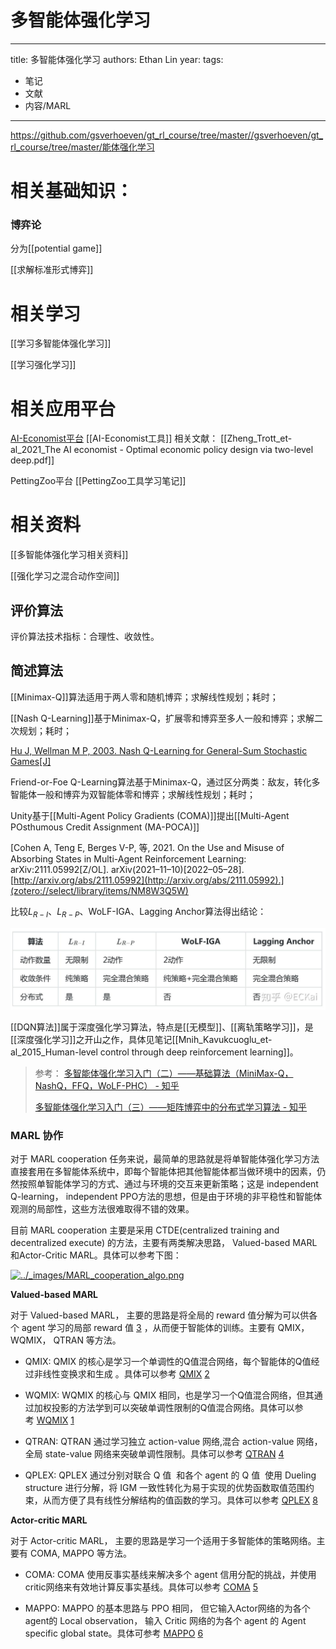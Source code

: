 # 多智能体强化学习


---
title: 多智能体强化学习
authors: Ethan Lin
year:
tags:
  - 笔记 
  - 文献  
  - 内容/MARL 
---



https://github.com/gsverhoeven/gt_rl_course/tree/master//gsverhoeven/gt_rl_course/tree/master/能体强化学习 

# 相关基础知识：

### 博弈论

分为[[potential game]]

[[求解标准形式博弈]]



# 相关学习

[[学习多智能体强化学习]]

[[学习强化学习]]




# 相关应用平台

[AI-Economist平台](https://github.com/salesforce/ai-economist)
	[[AI-Economist工具]]
	相关文献：
		[[Zheng_Trott_et-al_2021_The AI economist - Optimal economic policy design via two-level deep.pdf]]

PettingZoo平台
	[[PettingZoo工具学习笔记]]






# 相关资料


[[多智能体强化学习相关资料]]

[[强化学习之混合动作空间]]





## 评价算法

评价算法技术指标：合理性、收敛性。





## 简述算法


[[Minimax-Q]]算法适用于两人零和随机博弈；求解线性规划；耗时；

[[Nash Q-Learning]]基于Minimax-Q，扩展零和博弈至多人一般和博弈；求解二次规划；耗时；

[Hu J, Wellman M P, 2003. Nash Q-Learning for General-Sum Stochastic Games[J] ](zotero://select/library/items/LLKDUEVX)



Friend-or-Foe Q-Learning算法基于Minimax-Q，通过区分两类：敌友，转化多智能体一般和博弈为双智能体零和博弈；求解线性规划；耗时；


Unity基于[[Multi-Agent Policy Gradients (COMA)]]提出[[Multi-Agent POsthumous Credit Assignment (MA-POCA)]]

[Cohen A, Teng E, Berges V-P, 等, 2021. On the Use and Misuse of Absorbing States in Multi-Agent Reinforcement Learning: arXiv:2111.05992[Z/OL]. arXiv(2021–11–10)[2022–05–28]. [http://arxiv.org/abs/2111.05992](http://arxiv.org/abs/2111.05992).](zotero://select/library/items/NM8W3Q5W)



比较$L_{R-I}$、$L_{R-P}$、WoLF-IGA、Lagging Anchor算法得出结论：

![image-20220528224203782](多智能体强化学习.assets/image-20220528224203782.png)


[[DQN算法]]属于深度强化学习算法，特点是[[无模型]]、[[离轨策略学习]]，是[[深度强化学习]]之开山之作，具体见笔记[[Mnih_Kavukcuoglu_et-al_2015_Human-level control through deep reinforcement learning]]。






> 参考：
> [多智能体强化学习入门（二）——基础算法（MiniMax-Q，NashQ，FFQ，WoLF-PHC） - 知乎](https://zhuanlan.zhihu.com/p/53563792)
> 
> [多智能体强化学习入门（三）——矩阵博弈中的分布式学习算法 - 知乎](https://zhuanlan.zhihu.com/p/53622102)




### MARL 协作

对于 MARL cooperation 任务来说，最简单的思路就是将单智能体强化学习方法直接套用在多智能体系统中，即每个智能体把其他智能体都当做环境中的因素，仍然按照单智能体学习的方式、通过与环境的交互来更新策略；这是 independent Q-learning， independent PPO方法的思想，但是由于环境的非平稳性和智能体观测的局部性，这些方法很难取得不错的效果。

目前 MARL cooperation 主要是采用 CTDE(centralized training and decentralized execute) 的方法，主要有两类解决思路， Valued-based MARL和Actor-Critic MARL。具体可以参考下图：

[![../_images/MARL_cooperation_algo.png](https://di-engine-docs.readthedocs.io/zh_CN/latest/_images/MARL_cooperation_algo.png)](https://di-engine-docs.readthedocs.io/zh_CN/latest/_images/MARL_cooperation_algo.png)

**Valued-based MARL**

对于 Valued-based MARL， 主要的思路是将全局的 reward 值分解为可以供各个 agent 学习的局部 reward 值 [3](https://di-engine-docs.readthedocs.io/zh_CN/latest/02_algo/multi_agent_cooperation_rl_zh.html#id16) ，从而便于智能体的训练。主要有 QMIX， WQMIX， QTRAN 等方法。

- QMIX: QMIX 的核心是学习一个单调性的Q值混合网络，每个智能体的Q值经过非线性变换求和生成 。具体可以参考 [QMIX](https://github.com/opendilab/DI-engine-docs/blob/main/source/hands_on/qmix.rst) [2](https://di-engine-docs.readthedocs.io/zh_CN/latest/02_algo/multi_agent_cooperation_rl_zh.html#id15)
    
- WQMIX: WQMIX 的核心与 QMIX 相同，也是学习一个Q值混合网络，但其通过加权投影的方法学到可以突破单调性限制的Q值混合网络。具体可以参考 [WQMIX](https://github.com/opendilab/DI-engine-docs/blob/main/source/hands_on/wqmix.rst) [1](https://di-engine-docs.readthedocs.io/zh_CN/latest/02_algo/multi_agent_cooperation_rl_zh.html#id14)
    
- QTRAN: QTRAN 通过学习独立 action-value 网络,混合 action-value 网络，全局 state-value 网络来突破单调性限制。具体可以参考 [QTRAN](https://github.com/opendilab/DI-engine-docs/blob/main/source/hands_on/qtran.rst) [4](https://di-engine-docs.readthedocs.io/zh_CN/latest/02_algo/multi_agent_cooperation_rl_zh.html#id17)
    
- QPLEX: QPLEX 通过分别对联合 Q 值  和各个 agent 的 Q 值  使用 Dueling structure 进行分解，将 IGM 一致性转化为易于实现的优势函数取值范围约束，从而方便了具有线性分解结构的值函数的学习。具体可以参考 [QPLEX](https://arxiv.org/abs/2008.01062) [8](https://di-engine-docs.readthedocs.io/zh_CN/latest/02_algo/multi_agent_cooperation_rl_zh.html#id21)
    

**Actor-critic MARL**

对于 Actor-critic MARL， 主要的思路是学习一个适用于多智能体的策略网络。主要有 COMA, MAPPO 等方法。

- COMA: COMA 使用反事实基线来解决多个 agent 信用分配的挑战，并使用critic网络来有效地计算反事实基线。具体可以参考 [COMA](https://github.com/opendilab/DI-engine-docs/blob/main/source/hands_on/coma.rst) [5](https://di-engine-docs.readthedocs.io/zh_CN/latest/02_algo/multi_agent_cooperation_rl_zh.html#id18)
    
- MAPPO: MAPPO 的基本思路与 PPO 相同， 但它输入Actor网络的为各个agent的 Local observation， 输入 Critic 网络的为各个 agent 的 Agent specific global state。具体可参考 [MAPPO](https://github.com/opendilab/DI-engine-docs/blob/main/source/best_practice/maac.rst) [6](https://di-engine-docs.readthedocs.io/zh_CN/latest/02_algo/multi_agent_cooperation_rl_zh.html#id19)